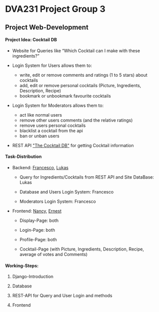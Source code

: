 # DVA231 Project Group 3
## Project Web-Development

#### Project Idea: Cocktail DB
 - Website for Queries like “Which Cocktail can I make with these ingredients?”
  
 - Login System for Users allows them to:
   - write, edit or remove comments and ratings (1 to 5 stars) about cocktails
   - add, edit or remove personal cocktails (Picture, Ingredients, Description, Recipe)
   - bookmark or unbookmark favourite cocktails
 
 - Login System for Moderators allows them to:
   - act like normal users
   - remove other users comments (and the relative ratings)
   - remove users personal cocktails
   - blacklist a cocktail from the api
   - ban or unban users
   
 - REST API ["The Cocktail DB"](https://www.thecocktaildb.com/api.php) for getting Cocktail information

#### Task-Distribution

- Backend: [Francesco](http://github.com/HarlockOfficial), [Lukas](http://github.com/LukasSchnitt)
	
  - Query for Ingredients/Cocktails from REST API and Site DataBase: Lukas

  - Database and Users Login System: Francesco
  
  - Moderators Login System: Francesco


- Frontend: [Nancy](https://github.com/Nanny26), [Ernest](github.com/erno98)

  - Display-Page: both

  - Login-Page: both

  - Profile-Page: both
  
  - Cocktail-Page (with Picture, Ingredients, Description, Recipe, average of votes and Comments)


#### Working-Steps:

1. Django-Introduction

2. Database

3. REST-API for Query and User Login and methods

4. Frontend 
